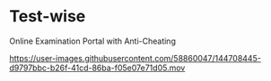 # Test-wise
Online Examination Portal with Anti-Cheating


https://user-images.githubusercontent.com/58860047/144708445-d9797bbc-b26f-41cd-86ba-f05e07e71d05.mov

